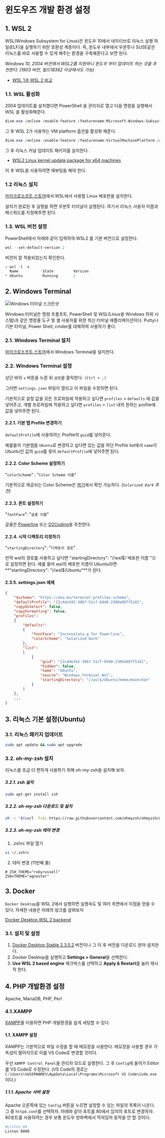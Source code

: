 # 윈도우즈 개발 환경 설정

## 1. WSL 2

WSL(Windows Subsystem for Linux)은 윈도우 10에서 네이티브로 리눅스 실행 파일(ELF)을 실행하기 위한 호환성 계층이다. 즉, 윈도우 내부에서 우분투나 SUSE같은 리눅스를 바로 사용할 수 있게 해주는 환경을 구축해준다고 보면 된다.

*Windows 10, 2004 버전에서 WSL2를 지원하니 윈도우 부터 업데이트 하는 것을 추천한다. (1903 버전, 빌드18362 이상에서도 가능)*

- [WSL 1과 WSL 2 비교](https://docs.microsoft.com/ko-kr/windows/wsl/compare-versions)

### 1.1. WSL 활성화

2004 업데이트를 설치했다면 PowerShell 을 관리자로 열고 다음 명령을 실행해서 WSL 을 활성화해준다.

```powershell
dism.exe /online /enable-feature /featurename:Microsoft-Windows-Subsystem-Linux /all /norestart
```

그 후 WSL 2가 사용하는 VM platform 옵션을 활성화 해준다.

```powershell
dism.exe /online /enable-feature /featurename:VirtualMachinePlatform /all /norestart
```

그 후 리눅스 커널 업데이트 패키지를 설치한다.

- [WSL2 Linux kernel update package for x64 machines](https://wslstorestorage.blob.core.windows.net/wslblob/wsl_update_x64.msi)

이 후 WSL을 사용하려면 재부팅을 해야 한다.

### 1.2 리눅스 설치

[마이크로소프트 스토어](https://aka.ms/wslstore)에서 WSL에서 사용할 Linux 배포판을 설치한다. 

설치가 완료된 후 실행을 하면 우분투 터미널이 실행된다. 여기서 리눅스 사용자 이름과 패스워드를 지정해주면 된다. 

### 1.3. WSL 버전 설정

PowerShell에서 아래와 같이 입력하여 WSL2 를 기본 버전으로 설정한다.

```powershell
wsl --set-default-version 2
```

버전이 잘 적용되었는지 확인한다.

```powershell
> wsl -l -v
  Name           State         Version
* Ubuntu         Running       2
```



## 2. Windows Terminal

![Windows 터미널 스크린샷](https://docs.microsoft.com/ko-kr/windows/terminal/images/overview.png)

Windows 터미널은 명령 프롬프트, PowerShell 및 WSL(Linux용 Windows 하위 시스템)과 같은 명령줄 도구 및 셸 사용자를 위한 최신 터미널 애플리케이션이다. Putty나 기본 터미널, Power Shell, cmder를 대체하여 사용하기 좋다.

### 2.1. Windows Terminal 설치

[마이크로소프트 스토어](https://aka.ms/terminal)에서 Windows Terminal을 설치한다.

### 2.2. Windows Terminal 설정

상단 바의 `∨` 버튼을 누른 뒤 `설정`을 클릭한다. `(Ctrl + ,)`

그러면 `settings.json` 파일이 열리고 이 파일을 수정하면 된다.

기본적으로 설정 값을 모든 프로파일에 적용하고 싶다면 `profiles` > `defaults` 에 값을 넣어주고, 개별 프로파일에 적용하고 싶다면 `profiles` > `list` 내의 원하는 profile에 값을 넣어주면 된다.

#### 2.2.1. 기본 탭 Profile 변경하기

`defaultProfile`에 사용하려는 Profile의 `guid`를 넣어준다. 

예를들어 기본탭을 `Ubuntu`로 변경하고 싶다면 있는 값을 하단 Profile list에서 `name`이 Ubuntu인 값의 `guid`를 찾아 `defaultProfile`에 넣어주면 된다.

#### 2.2.2.  Color Scheme 설정하기

 "`colorScheme`" : "`Color Scheme 이름`"

기본적으로 제공되는 Color Scheme은 [여기](https://docs.microsoft.com/ko-kr/windows/terminal/customize-settings/color-schemes)에서 확인 가능하다. *(`Solarized Dark` 추천)*

#### 2.2.3. 폰트 설정하기

"`fontFace`": "`글꼴 이름`" 

글꼴은 [Powerline](https://github.com/powerline/powerline) 또는 [D2Coding](https://github.com/naver/d2codingfont/releases/tag/VER1.3.2)을 추천한다.

#### 2.2.4. 시작 디렉토리 지정하기

"`startingDirectory`": "`디렉토리 경로`"

만약 wsl의 경로를 사용하고 싶다면 "startingDirectory": "//wsl$/`배포판 이름`"으로 설정하면 된다.
예를 들어 wsl의 배포판 이름이 Ubuntu라면 **"startingDirectory": "//wsl$/Ubuntu"**가 된다.

#### 2.3.5. settings.json 예제

```json
{
    "$schema": "https://aka.ms/terminal-profiles-schema",
    "defaultProfile": "{2c4de342-38b7-51cf-b940-2309a097f518}",
    "copyOnSelect": false,
    "copyFormatting": false,
    "profiles":
    {
        "defaults":
        {
            "fontFace": "Inconsolata-g for Powerline",
            "colorScheme": "Solarized Dark"
        },
        "list":
        [
            {
                "guid": "{2c4de342-38b7-51cf-b940-2309a097f518}",
                "hidden": false,
                "name": "Ubuntu",
                "source": "Windows.Terminal.Wsl",
                "startingDirectory": "//wsl$/Ubuntu/home/moonchan"
            }
        ]
    },
    ...
}
```



## 3. 리눅스 기본 설정(Ubuntu)

### 3.1. 리눅스 패키지 업데이트

```bash
sudo apt update && sudo apt upgrade
```



### 3.2. oh-my-zsh 설치

리눅스를 조금 더 편하게 사용하기 위해 oh-my-zsh을 설치해 보자.

##### 3.2.1. zsh 설치

```bash
sudo apt-get install zsh
```

##### 3.2.2. oh-my-zsh 다운로드 및 설치

```bash
sh -c "$(curl -fsSL https://raw.githubusercontent.com/ohmyzsh/ohmyzsh/master/tools/install.sh)"
```

##### 3.2.3. oh-my-zsh 테마 변경

1. .zshrc 파일 열기

```zsh
vi ~/.zshrc
```

2. 테마 변경 (11번째 줄)

```shell
# ZSH_THEME="robyrussell"
ZSH=THEME="agnoster"
```



## 3. Docker

`Docker Desktop`을 WSL 2에서 실행하면 실행속도 및 여러 측면에서 이점을 얻을 수 있다. 자세한 내용은 아래의 링크를 살펴보자

[Docker Desktop WSL 2 backend](https://docs.docker.com/docker-for-windows/wsl/)

### 3.1. 설치 및 설정

1. [Docker Desktop Stable 2.3.0.2](https://hub.docker.com/editions/community/docker-ce-desktop-windows/) 버전이나 그 이 후 버전을 다운로드 받아 설치한다.
2. Docker Desktop을 실행하고 **Settings > General**을 선택한다.
3. **Use WSL 2 based engine** 체크박스를 선택하고 **Apply & Restart**를 눌러 재시작 한다.



## 4. PHP 개발환경 설정

Apache, MariaDB, PHP, Perl

### 4.1.XAMPP

[XAMPP](https://www.apachefriends.org/index.html)를 이용하면 PHP 개발환경을 쉽게 세팅할 수 있다.

#### 1.1. XAMPP 설정

XAMPP는 기본적으로 파일 수정을 할 때 메모장을 사용한다. 메모장을 사용할 경우 가독성이 떨어지므로 이를 VS Code로 변경할 것이다.

우선 `XAMPP Control Panel`을 관리자 모드로 실행한다. 그 후 `Config`에 들어가 Editor를 VS Code로 수정한다. (VS Code의 경로는 `C:\Users\%USERNAME%\AppData\Local\Programs\Microsoft VS Code\Code.exe` 이다.)

##### 1.1.1. Apache 서버 설정

Apache 오른쪽에 있는 `Config` 버튼을 누르면 설정할 수 있는 파일의 목록이 나온다. 그 중 `httpd.conf`를 선택하자. 아래와 같이 포트를 80에서 임의의 포트로 변경하자. 80포트를 사용하려는 경우 보통 윈도우 방화벽에서 막혀있어 동작을 안 할 것이다.

```bash
#Listen 80
Listen 8080
```



